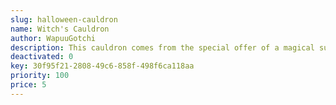 ```yaml
---
slug: halloween-cauldron
name: Witch's Cauldron
author: WapuuGotchi
description: This cauldron comes from the special offer of a magical supplies shop. Special thanks go to the design team at Kitypaws Design.
deactivated: 0
key: 30f95f21-2808-49c6-858f-498f6ca118aa
priority: 100
price: 5
---
```

